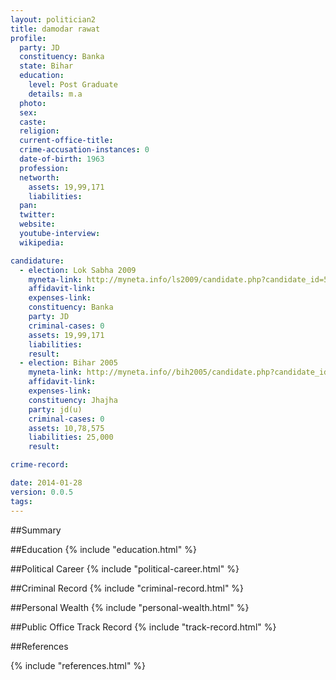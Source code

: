 ```yaml
---
layout: politician2
title: damodar rawat
profile: 
  party: JD
  constituency: Banka
  state: Bihar
  education: 
    level: Post Graduate
    details: m.a
  photo: 
  sex: 
  caste: 
  religion: 
  current-office-title: 
  crime-accusation-instances: 0
  date-of-birth: 1963
  profession: 
  networth: 
    assets: 19,99,171
    liabilities: 
  pan: 
  twitter: 
  website: 
  youtube-interview: 
  wikipedia: 

candidature: 
  - election: Lok Sabha 2009
    myneta-link: http://myneta.info/ls2009/candidate.php?candidate_id=5034
    affidavit-link: 
    expenses-link: 
    constituency: Banka 
    party: JD
    criminal-cases: 0
    assets: 19,99,171
    liabilities: 
    result:  
  - election: Bihar 2005
    myneta-link: http://myneta.info//bih2005/candidate.php?candidate_id=169
    affidavit-link: 
    expenses-link: 
    constituency: Jhajha 
    party: jd(u)
    criminal-cases: 0
    assets: 10,78,575
    liabilities: 25,000
    result:  

crime-record: 

date: 2014-01-28
version: 0.0.5
tags: 
---
```

##Summary


##Education
{% include "education.html" %}


##Political Career
{% include "political-career.html" %}


##Criminal Record
{% include "criminal-record.html" %}


##Personal Wealth
{% include "personal-wealth.html" %}


##Public Office Track Record
{% include "track-record.html" %}


##References


{% include "references.html" %}